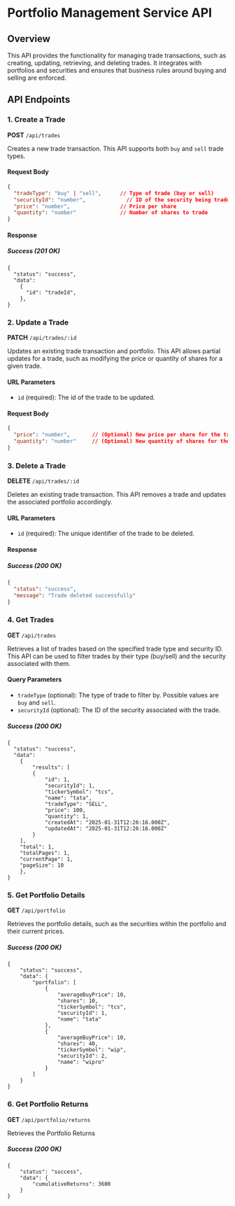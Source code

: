 # Portfolio Management Service API

## Overview

This API provides the functionality for managing trade transactions, such as creating, updating, retrieving, and deleting trades. It integrates with portfolios and securities and ensures that business rules around buying and selling are enforced.

## API Endpoints

### 1. Create a Trade

**POST** `/api/trades`

Creates a new trade transaction. This API supports both `buy` and `sell` trade types.

#### Request Body

```json
{
  "tradeType": "buy" | "sell",      // Type of trade (buy or sell)
  "securityId": "number",             // ID of the security being traded
  "price": "number",                // Price per share
  "quantity": "number"              // Number of shares to trade
}
```

#### Response
##### Success (201 OK)
```
{
  "status": "success",
  "data": 
    {
      "id": "tradeId",
    },
}
```
### 2. Update a Trade

**PATCH** `/api/trades/:id`

Updates an existing trade transaction and portfolio. This API allows partial updates for a trade, such as modifying the price or quantity of shares for a given trade.

#### URL Parameters

- `id` (required): The id of the trade to be updated.

#### Request Body

```json
{
  "price": "number",       // (Optional) New price per share for the trade
  "quantity": "number"     // (Optional) New quantity of shares for the trade
}
```

### 3. Delete a Trade

**DELETE** `/api/trades/:id`

Deletes an existing trade transaction. This API removes a trade and updates the associated portfolio accordingly.

#### URL Parameters

- `id` (required): The unique identifier of the trade to be deleted.

#### Response

##### Success (200 OK)

```json
{
  "status": "success",
  "message": "Trade deleted successfully"
}
```

### 4. Get Trades

**GET** `/api/trades`

Retrieves a list of trades based on the specified trade type and security ID. This API can be used to filter trades by their type (buy/sell) and the security associated with them.

#### Query Parameters

- `tradeType` (optional): The type of trade to filter by. Possible values are `buy` and `sell`.
- `securityId` (optional): The ID of the security associated with the trade.

##### Success (200 OK)
```
{
  "status": "success",
  "data": 
    {
        "results": [
        {
            "id": 1,
            "securityId": 1,
            "tickerSymbol": "tcs",
            "name": "tata",
            "tradeType": "SELL",
            "price": 100,
            "quantity": 1,
            "createdAt": "2025-01-31T12:26:16.000Z",
            "updatedAt": "2025-01-31T12:26:16.000Z"
        }
    ],
    "total": 1,
    "totalPages": 1,
    "currentPage": 1,
    "pageSize": 10
    },
}
```
### 5. Get Portfolio Details

**GET** `/api/portfolio`

Retrieves the portfolio details, such as the securities within the portfolio and their current prices.

##### Success (200 OK)
```
{
    "status": "success",
    "data": {
        "portfolio": [
            {
                "averageBuyPrice": 10,
                "shares": 10,
                "tickerSymbol": "tcs",
                "securityId": 1,
                "name": "tata"
            },
            {
                "averageBuyPrice": 10,
                "shares": 40,
                "tickerSymbol": "wip",
                "securityId": 2,
                "name": "wipro"
            }
        ]
    }
}
```


### 6. Get Portfolio Returns

**GET** `/api/portfolio/returns`

Retrieves the Portfolio Returns

##### Success (200 OK)
```
{
    "status": "success",
    "data": {
        "cumulativeReturns": 3600
    }
}
```      
 
